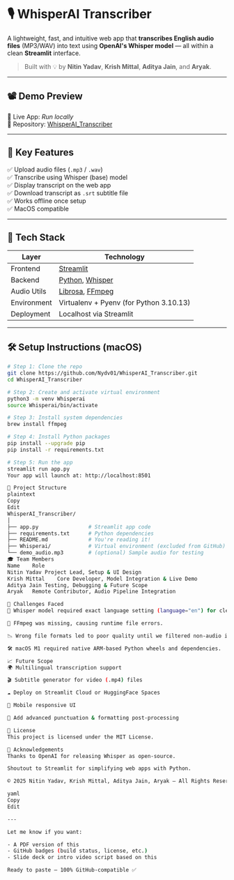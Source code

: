 # 🎙️ WhisperAI Transcriber

A lightweight, fast, and intuitive web app that **transcribes English audio files** (MP3/WAV) into text using **OpenAI's Whisper model** — all within a clean **Streamlit** interface.

> Built with 💡 by **Nitin Yadav**, **Krish Mittal**, **Aditya Jain**, and **Aryak**.

---

## 📽️ Demo Preview

🚀 Live App: _Run locally_  
📂 Repository: [WhisperAI_Transcriber](https://github.com/Nydv01/WhisperAI_Transcriber)

---

## 🧠 Key Features

✅ Upload audio files (`.mp3` / `.wav`)  
✅ Transcribe using Whisper (base) model  
✅ Display transcript on the web app  
✅ Download transcript as `.srt` subtitle file  
✅ Works offline once setup  
✅ MacOS compatible

---

## 🧱 Tech Stack

| Layer        | Technology               |
|--------------|---------------------------|
| Frontend     | [Streamlit](https://streamlit.io/) |
| Backend      | [Python](https://www.python.org/), [Whisper](https://github.com/openai/whisper) |
| Audio Utils  | [Librosa](https://librosa.org/), [FFmpeg](https://ffmpeg.org/) |
| Environment  | Virtualenv + Pyenv (for Python 3.10.13) |
| Deployment   | Localhost via Streamlit |

---

## 🛠️ Setup Instructions (macOS)

```bash
# Step 1: Clone the repo
git clone https://github.com/Nydv01/WhisperAI_Transcriber.git
cd WhisperAI_Transcriber

# Step 2: Create and activate virtual environment
python3 -m venv Whisperai
source Whisperai/bin/activate

# Step 3: Install system dependencies
brew install ffmpeg

# Step 4: Install Python packages
pip install --upgrade pip
pip install -r requirements.txt

# Step 5: Run the app
streamlit run app.py
Your app will launch at: http://localhost:8501

📂 Project Structure
plaintext
Copy
Edit
WhisperAI_Transcriber/
│
├── app.py                # Streamlit app code
├── requirements.txt      # Python dependencies
├── README.md             # You're reading it!
├── Whisperai/            # Virtual environment (excluded from GitHub)
└── demo_audio.mp3        # (optional) Sample audio for testing
🎓 Team Members
Name	Role
Nitin Yadav	Project Lead, Setup & UI Design
Krish Mittal	Core Developer, Model Integration & Live Demo
Aditya Jain	Testing, Debugging & Future Scope
Aryak	Remote Contributor, Audio Pipeline Integration

🚧 Challenges Faced
🔧 Whisper model required exact language setting (language="en") for clean transcription.

🧱 FFmpeg was missing, causing runtime file errors.

📉 Wrong file formats led to poor quality until we filtered non-audio inputs.

🛠️ macOS M1 required native ARM-based Python wheels and dependencies.

📈 Future Scope
🌍 Multilingual transcription support

🎬 Subtitle generator for video (.mp4) files

☁️ Deploy on Streamlit Cloud or HuggingFace Spaces

📱 Mobile responsive UI

🧠 Add advanced punctuation & formatting post-processing

🧾 License
This project is licensed under the MIT License.

🙏 Acknowledgements
Thanks to OpenAI for releasing Whisper as open-source.

Shoutout to Streamlit for simplifying web apps with Python.

© 2025 Nitin Yadav, Krish Mittal, Aditya Jain, Aryak — All Rights Reserved.

yaml
Copy
Edit

---

Let me know if you want:

- A PDF version of this
- GitHub badges (build status, license, etc.)
- Slide deck or intro video script based on this

Ready to paste — 100% GitHub-compatible ✅
